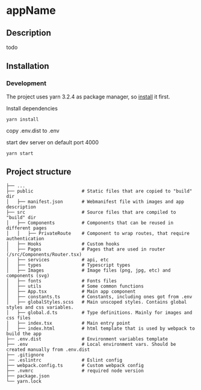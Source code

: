 # appName

[//]: # (makeareadme.com)

## Description
todo

## Installation


### Development

The project uses yarn 3.2.4 as package manager, so [install](https://yarnpkg.com/getting-started/install) it first.

Install dependencies

``` shell
yarn install
```

copy .env.dist to .env

start dev server on default port 4000 

``` shell 
yarn start
```


## Project structure

    ├── ...
    ├── public                  # Static files that are copied to "build" dir
    │   ├── manifest.json       # Webmanifest file with images and app description
    ├── src                     # Source files that are compiled to "build" dir
    │   ├── Components          # Components that can be reused in different pages
    │   │   ├── PrivateRoute    # Component to wrap routes, that require authentication
    │   ├── Hooks               # Custom hooks
    │   ├── Pages               # Pages that are used in router (/src/Components/Router.tsx)
    │   ├── services            # api, etc
    │   ├── types               # Typescript types
    │   ├── Images              # Image files (png, jpg, etc) and components (svg)
    │   ├── fonts               # Fonts files
    │   ├── utils               # Some common functions 
    │   ├── App.tsx             # Main app component
    │   ├── constants.ts        # Constants, including ones got from .env
    │   ├── globalStyles.scss   # Main unscoped styles. Contains global styles and css variables.
    │   ├── global.d.ts         # Type definitions. Mainly for images and css files
    │   ├── index.tsx           # Main entry point
    │   ├── index.html          # html template that is used by webpack to build the app
    ├── .env.dist               # Environment variables template
    ├── .env                    # Local environment vars. Should be created manually from .env.dist
    ├── .gitignore
    │── .eslintrc               # Eslint config
    ├── webpack.config.ts       # Custom webpack config
    ├── .nvmrc                  # required node version
    ├── package.json
    └── yarn.lock
